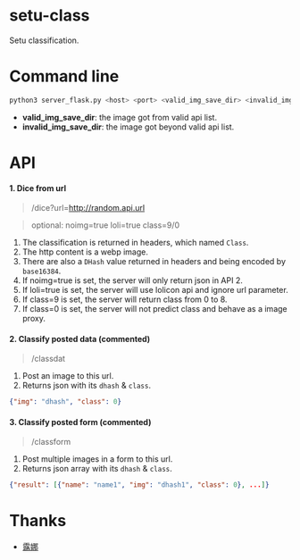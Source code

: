 # setu-class
Setu classification.

# Command line
```bash
python3 server_flask.py <host> <port> <valid_img_save_dir> <invalid_img_save_dir>
```

- **valid_img_save_dir**: the image got from valid api list.
- **invalid_img_save_dir**: the image got beyond valid api list.

# API

#### 1. Dice from url
> /dice?url=http://random.api.url

> optional: noimg=true loli=true class=9/0


1. The classification is returned in headers, which named `Class`.
2. The http content is a webp image.
3. There are also a `DHash` value returned in headers and being encoded by `base16384`.
4. If noimg=true is set, the server will only return json in API 2.
5. If loli=true is set, the server will use lolicon api and ignore url parameter.
6. If class=9 is set, the server will return class from 0 to 8.
7. If class=0 is set, the server will not predict class and behave as a image proxy.

#### 2. Classify posted data (commented)
> /classdat

1. Post an image to this url.
2. Returns json with its `dhash` & `class`.

```json
{"img": "dhash", "class": 0}
```

#### 3. Classify posted form (commented)
> /classform

1. Post multiple images in a form to this url.
2. Returns json array with its `dhash` & `class`.

```json
{"result": [{"name": "name1", "img": "dhash1", "class": 0}, ...]}
```

# Thanks
- [露娜](https://github.com/cherry-luna)